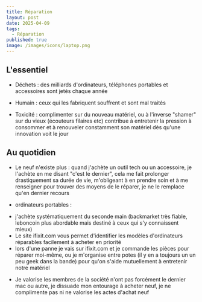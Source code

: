 ```yaml
---
title: Réparation
layout: post
date: 2025-04-09
tags:
  - Réparation
published: true
image: /images/icons/laptop.png
---
```


## L'essentiel

*   Déchets : des milliards d'ordinateurs, téléphones portables et accessoires sont jetés chaque année
    
*   Humain : ceux qui les fabriquent souffrent et sont mal traités

*   Toxicité : complimenter sur du nouveau matériel, ou à l'inverse "shamer" sur du vieux (écouteurs filaires etc) contribue à entretenir la pression à consommer et à renouveler constamment son matériel dès qu'une innovation voit le jour
    

## Au quotidien

*   Le neuf n'existe plus : quand j'achète un outil tech ou un accessoire, je l'achète en me disant "c'est le dernier", cela me fait prolonger drastiquement sa durée de vie, m'obligeant à en prendre soin et à me renseigner pour trouver des moyens de le réparer, je ne le remplace qu'en dernier recours

*   ordinateurs portables : 
- j'achète systématiquement du seconde main (backmarket très fiable, leboncoin plus abordable mais destiné à ceux qui s'y connaissent mieux)
- Le site ifixit.com vous permet d'identifier les modèles d'ordinateurs réparables facilement à acheter en priorité
- lors d'une panne je vais sur ifixit.com et je commande les pièces pour réparer moi-même, ou je m'organise entre potes (il y en a toujours un un peu geek dans la bande) pour qu'on s'aide mutuellement à entretenir notre matériel

*   Je valorise les membres de la société n'ont pas forcément le dernier mac ou autre, je dissuade mon entourage à acheter neuf, je ne complimente pas ni ne valorise les actes d'achat neuf
